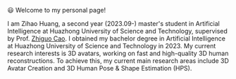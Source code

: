 😃 Welcome to my personal page!

I am Zihao Huang, a second year (2023.09-) master's student in Artificial Intelligence at Huazhong University of Science and Technology, supervised by Prof. [Zhiguo Cao](http://english.aia.hust.edu.cn/info/1030/1072.htm). I obtained my bachelor degree in Artificial Intelligence at Huazhong University of Science and Technology in 2023. My current research interests is 3D avatars, working on fast and high-quality 3D human reconstructions. To achieve this, my current main research areas include 3D Avatar Creation and 3D Human Pose & Shape Estimation (HPS).